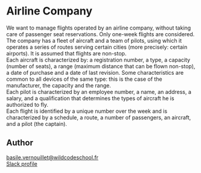 # Airline Company

We want to manage flights operated by an airline company, without taking care of passenger seat reservations. Only one-week flights are considered. The company has a fleet of aircraft and a team of pilots, using which it operates a series of routes serving certain cities (more precisely: certain airports). It is assumed that flights are non-stop.  
Each aircraft is characterized by: a registration number, a type, a capacity (number of seats), a range (maximum distance that can be flown non-stop), a date of purchase and a date of last revision.
Some characteristics are common to all devices of the same type: this is the case of the manufacturer, the capacity and the range.  
Each pilot is characterized by an employee number, a name, an address, a salary, and a qualification that determines the types of aircraft he is authorized to fly.  
Each flight is identified by a unique number over the week and is characterized by a schedule, a route, a number of passengers, an aircraft, and a pilot (the captain).

## Author

basile.vernouillet@wildcodeschool.fr  
[Slack profile](https://app.slack.com/client/T6SG2QGG2/DHK0VJU2V/user_profile/UHNCDGZ0F)
